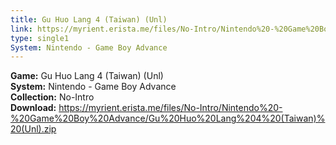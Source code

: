 ```yaml
---
title: Gu Huo Lang 4 (Taiwan) (Unl)
link: https://myrient.erista.me/files/No-Intro/Nintendo%20-%20Game%20Boy%20Advance/Gu%20Huo%20Lang%204%20(Taiwan)%20(Unl).zip
type: single1
System: Nintendo - Game Boy Advance
---
```

<b>Game:</b> Gu Huo Lang 4 (Taiwan) (Unl)<br>
<b>System:</b> Nintendo - Game Boy Advance<br>
<b>Collection:</b> No-Intro<br>
<b>Download:</b> https://myrient.erista.me/files/No-Intro/Nintendo%20-%20Game%20Boy%20Advance/Gu%20Huo%20Lang%204%20(Taiwan)%20(Unl).zip
